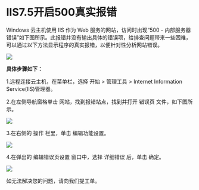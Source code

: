 # IIS7.5开启500真实报错
Windows 云主机使用 IIS 作为 Web 服务的网站，访问时出现“500 - 内部服务器错误”如下图所示。此报错并没有输出具体的错误项，给排查问题带来一些困难，可以通过以下方法显示程序的真实报错，以便针对性分析网站错误。

![](https://github.com/jdcloudcom/cn/blob/edit/image/Elastic-Compute/Virtual-Machine/Windows/iis7.5%E5%BC%80%E5%90%AF500%E7%9C%9F%E5%AE%9E%E6%8A%A5%E9%94%9901.png)

**具体步骤如下：**

1.远程连接云主机，在菜单栏，选择 开始 > 管理工具 > Internet Information Service(IIS)管理器。

2.在左侧导航窗格单击 网站，找到报错站点，找到并打开 错误页 文件，如下图所示。

![](https://github.com/jdcloudcom/cn/blob/edit/image/Elastic-Compute/Virtual-Machine/Windows/iis7.5%E5%BC%80%E5%90%AF500%E7%9C%9F%E5%AE%9E%E6%8A%A5%E9%94%9902.png)

3.在右侧的 操作 栏里，单击 编辑功能设置。

![](https://github.com/jdcloudcom/cn/blob/edit/image/Elastic-Compute/Virtual-Machine/Windows/iis7.5%E5%BC%80%E5%90%AF500%E7%9C%9F%E5%AE%9E%E6%8A%A5%E9%94%9903.png)

4.在弹出的 编辑错误页设置 窗口中，选择 详细错误 后，单击 确定。

![](https://github.com/jdcloudcom/cn/blob/edit/image/Elastic-Compute/Virtual-Machine/Windows/iis7.5%E5%BC%80%E5%90%AF500%E7%9C%9F%E5%AE%9E%E6%8A%A5%E9%94%9904.png)

如无法解决您的问题，请向我们提工单。
